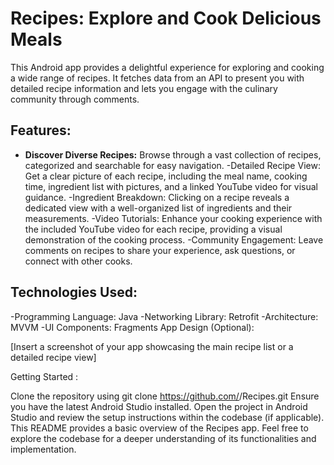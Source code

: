 # Recipes: Explore and Cook Delicious Meals
This Android app provides a delightful experience for exploring and cooking a wide range of recipes. It fetches data from an API to present you with detailed recipe information and lets you engage with the culinary community through comments.

## Features:

- **Discover Diverse Recipes:** Browse through a vast collection of recipes, categorized and searchable for easy navigation.
-Detailed Recipe View: Get a clear picture of each recipe, including the meal name, cooking time, ingredient list with pictures, and a linked YouTube video for visual guidance.
-Ingredient Breakdown: Clicking on a recipe reveals a dedicated view with a well-organized list of ingredients and their measurements.
-Video Tutorials: Enhance your cooking experience with the included YouTube video for each recipe, providing a visual demonstration of the cooking process.
-Community Engagement: Leave comments on recipes to share your experience, ask questions, or connect with other cooks.
## Technologies Used:

-Programming Language: Java
-Networking Library: Retrofit
-Architecture: MVVM
-UI Components: Fragments
App Design (Optional):

[Insert a screenshot of your app showcasing the main recipe list or a detailed recipe view]

Getting Started :

Clone the repository using git clone https://github.com/<your-username>/Recipes.git
Ensure you have the latest Android Studio installed.
Open the project in Android Studio and review the setup instructions within the codebase (if applicable).
This README provides a basic overview of the Recipes app. Feel free to explore the codebase for a deeper understanding of its functionalities and implementation.
